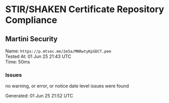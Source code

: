 # STIR/SHAKEN Certificate Repository Compliance

## Martini Security

Name: `https://p.mtsec.me/2e5a/MNRwtyKpSDCT.pem`\
Tested At: 01 Jun 25 21:43 UTC\
Time: 50ms

### Issues

no warning, or error, or notice date level issues were found

Generated: 01 Jun 25 21:52 UTC